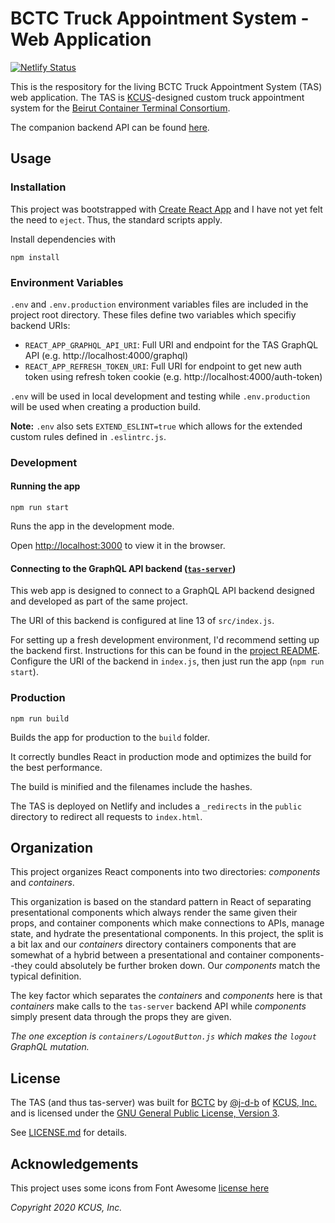 # BCTC Truck Appointment System - Web Application

[![Netlify Status](https://api.netlify.com/api/v1/badges/ed62e51c-3219-4ede-8984-4e1c65267756/deploy-status)](https://app.netlify.com/sites/bctc-tas/deploys)

This is the respository for the living BCTC Truck Appointment System (TAS) web application. The TAS is [KCUS](https://kcus.org)-designed custom truck appointment system for the [Beirut Container Terminal Consortium](http://bctc-lb.com).

The companion backend API can be found [here](https://github.com/j-d-b/tas-server).

## Usage

### Installation

This project was bootstrapped with [Create React App](https://github.com/facebook/create-react-app) and I have not yet felt the need to `eject`. Thus, the standard scripts apply.

Install dependencies with

```shell
npm install
```

### Environment Variables
`.env` and `.env.production` environment variables files are included in the project root directory. These files define two variables which specifiy backend URIs:

* `REACT_APP_GRAPHQL_API_URI`: Full URI and endpoint for the TAS GraphQL API (e.g. http://localhost:4000/graphql)
* `REACT_APP_REFRESH_TOKEN_URI`: Full URI for endpoint to get new auth token using refresh token cookie (e.g. http://localhost:4000/auth-token)

`.env` will be used in local development and testing while `.env.production` will be used when creating a production build.

**Note:** `.env` also sets `EXTEND_ESLINT=true` which allows for the extended custom rules defined in `.eslintrc.js`.

### Development

#### Running the app

```shell
npm run start
```

Runs the app in the development mode.

Open [http://localhost:3000](http://localhost:3000) to view it in the browser.

#### Connecting to the GraphQL API backend ([`tas-server`](https://github.com/j-d-b/tas-server/))

This web app is designed to connect to a GraphQL API backend designed and developed as part of the same project.

The URI of this backend is configured at line 13 of `src/index.js`.

For setting up a fresh development environment, I'd recommend setting up the backend first. Instructions for this can be found in the [project README](https://github.com/j-d-b/tas-server/blob/master/README.md). Configure the URI of the backend in `index.js`, then just run the app (`npm run start`).

### Production

```shell
npm run build
```

Builds the app for production to the `build` folder.

It correctly bundles React in production mode and optimizes the build for the best performance.

The build is minified and the filenames include the hashes.

The TAS is deployed on Netlify and includes a `_redirects` in the `public` directory to redirect all requests to `index.html`.

## Organization

This project organizes React components into two directories: *components* and *containers*.

This organization is based on the standard pattern in React of separating presentational components which always render the same given their props, and container components which make connections to APIs, manage state, and hydrate the presentational components. In this project, the split is a bit lax and our *containers* directory containers components that are somewhat of a hybrid between a presentational and container components--they could absolutely be further broken down. Our *components* match the typical definition.

The key factor which separates the *containers* and *components* here is that *containers* make calls to the `tas-server` backend API while *components* simply present data through the props they are given.

*The one exception is `containers/LogoutButton.js` which makes the `logout` GraphQL mutation.*

## License

The TAS (and thus tas-server) was built for [BCTC](http://bctc-lb.com) by [@j-d-b](https://github.com/j-d-b) of [KCUS, Inc.](https://kcus.org) and is licensed under the [GNU General Public License, Version 3](https://www.gnu.org/licenses/gpl-3.0.en.html).

See [LICENSE.md](./LICENSE.md) for details.

## Acknowledgements

This project uses some icons from Font Awesome [license here](https://fontawesome.com/license)

*Copyright 2020 KCUS, Inc.*
